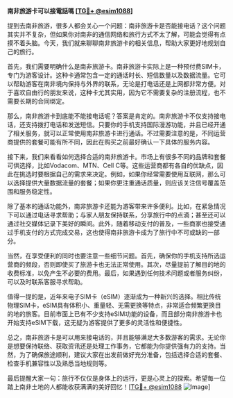 **南非旅游卡可以接電話嗎 [[TG💪+ @esim1088](https://t.me/s/esim1088)]**

提到去南非旅游，很多人都会关心一个问题：南非旅游卡是否能接电话？这个问题其实并不复杂，但如果你对南非的通信网络和旅行方式不太了解，可能会觉得有点摸不着头脑。今天，我们就来聊聊南非旅游卡的相关信息，帮助大家更好地规划自己的旅行。

首先，我们需要明确什么是南非旅游卡。南非旅游卡实际上是一种预付费SIM卡，专门为游客设计。这种卡通常包含一定的通话时长、短信数量以及数据流量。它可以帮助游客在南非境内保持与外界的联系，无论是打电话还是上网都非常方便。对于喜欢自由行的朋友来说，这种卡尤其实用，因为它不需要复杂的注册流程，也不需要长期的合同绑定。

那么，南非旅游卡到底能不能接电话呢？答案是肯定的。南非旅游卡不仅支持接电话，还支持拨打电话和发送短信。只要你的手机支持国际漫游功能，并且已经开通了相关服务，就可以正常使用南非旅游卡进行通话。不过需要注意的是，不同运营商提供的套餐可能有所不同，因此在购买之前最好确认一下具体的服务内容。

接下来，我们来看看如何选择合适的南非旅游卡。市场上有很多不同的品牌和套餐可供选择，比如Vodacom、MTN、Cell C等。这些运营商都有各自的优缺点，因此在挑选时要根据自己的需求来决定。例如，如果你经常需要使用互联网，那么可以选择提供大量数据流量的套餐；如果你更注重通话质量，则应该关注信号覆盖范围和服务稳定性。

除了基本的通话功能外，南非旅游卡还能为游客带来许多便利。比如，在紧急情况下可以通过电话寻求帮助；与家人朋友保持联系，分享旅行中的点滴；甚至还可以通过社交媒体记录下美好的瞬间。此外，随着移动支付的普及，一些商家也接受通过手机支付的方式完成交易，这也使得南非旅游卡成为了旅行中不可或缺的一部分。

当然，在享受便利的同时也要注意一些细节问题。首先，确保你的手机支持所选运营商的频段，否则即使买了旅游卡也无法正常使用。其次，尽量提前了解目的地的收费标准，以免产生不必要的费用。最后，如果遇到任何技术问题或者服务纠纷，可以及时联系客服寻求帮助。

值得一提的是，近年来电子SIM卡（eSIM）逐渐成为一种新兴的选择。相比传统物理SIM卡，eSIM具有体积小、重量轻、无需更换等特点，非常适合频繁更换目的地的旅客。目前市面上已有不少支持eSIM功能的设备，而且部分南非旅游卡也开始支持eSIM下载，这无疑为游客提供了更多的灵活性和便捷性。

总之，南非旅游卡是可以用来接电话的，并且能够满足大多数游客的需求。无论你是想要保持联络、获取资讯还是处理工作事务，它都能为你提供强有力的支持。当然，为了确保旅途顺利，建议大家在出发前做好充分准备，包括选择合适的套餐、检查手机兼容性以及熟悉当地规则等。

最后提醒大家一句：旅行不仅仅是身体上的远行，更是心灵上的探索。希望每一位踏上南非土地的人都能收获满满的美好回忆！[[TG💪+ @esim1088](https://t.me/s/esim1088) ![Image](https://i.postimg.cc/4NQfJmqS/Snipaste-2025-05-13-00-14-12.png)]